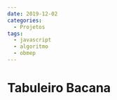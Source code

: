 ```yaml
---
date: 2019-12-02
categories:
  - Projetos
tags:
  - javascript
  - algoritmo
  - obmep
---
```


# Tabuleiro Bacana

